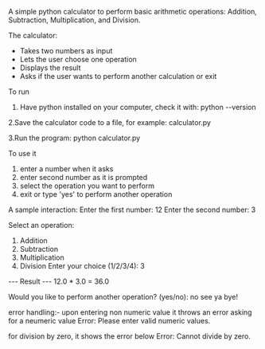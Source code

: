 A simple python calculator to perform basic arithmetic operations: Addition, Subtraction, Multiplication, and Division.

The calculator: 
- Takes two numbers as input
- Lets the user choose one operation
- Displays the result
- Asks if the user wants to perform another calculation or exit

To run

1. Have python installed on your computer, check it with:
python --version

2.Save the calculator code to a file, for example:
calculator.py

3.Run the program:
python calculator.py

To use it
1. enter a number when it asks
2. enter second number as it is prompted
3. select the operation you want to perform
4. exit or type 'yes' to perform another operation

A sample interaction:
Enter the first number: 12
Enter the second number: 3

Select an operation:
1. Addition
2. Subtraction
3. Multiplication
4. Division
Enter your choice (1/2/3/4): 3

--- Result ---
12.0 * 3.0 = 36.0

Would you like to perform another operation? (yes/no): no
see ya bye!

error handling:-
upon entering non numeric value it throws an error asking for a  neumeric value
Error: Please enter valid numeric values.

for division by zero, it shows the error below
Error: Cannot divide by zero.